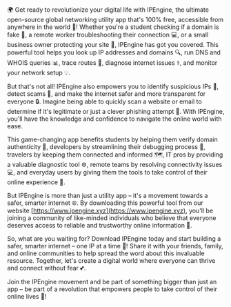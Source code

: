 🌍 Get ready to revolutionize your digital life with IPEngine, the ultimate open-source global networking utility app that's 100% free, accessible from anywhere in the world 📡! Whether you're a student checking if a domain is fake 👀, a remote worker troubleshooting their connection 💻, or a small business owner protecting your site 💸, IPEngine has got you covered. This powerful tool helps you look up IP addresses and domains 🔍, run DNS and WHOIS queries 📊, trace routes 📍, diagnose internet issues ⚕️, and monitor your network setup 💡.

But that's not all! IPEngine also empowers you to identify suspicious IPs 👺, detect scams 🚨, and make the internet safer and more transparent for everyone 🔒. Imagine being able to quickly scan a website or email to determine if it's legitimate or just a clever phishing attempt 📧. With IPEngine, you'll have the knowledge and confidence to navigate the online world with ease.

This game-changing app benefits students by helping them verify domain authenticity 💯, developers by streamlining their debugging process 🔩, travelers by keeping them connected and informed 🗺️, IT pros by providing a valuable diagnostic tool ⚙️, remote teams by resolving connectivity issues 💻, and everyday users by giving them the tools to take control of their online experience 👊.

But IPEngine is more than just a utility app – it's a movement towards a safer, smarter internet 🌐. By downloading this powerful tool from our website [https://www.ipengine.xyz](https://www.ipengine.xyz), you'll be joining a community of like-minded individuals who believe that everyone deserves access to reliable and trustworthy online information 💪.

So, what are you waiting for? Download IPEngine today and start building a safer, smarter internet – one IP at a time 🚀! Share it with your friends, family, and online communities to help spread the word about this invaluable resource. Together, let's create a digital world where everyone can thrive and connect without fear 💕.

Join the IPEngine movement and be part of something bigger than just an app – be part of a revolution that empowers people to take control of their online lives 🌊!